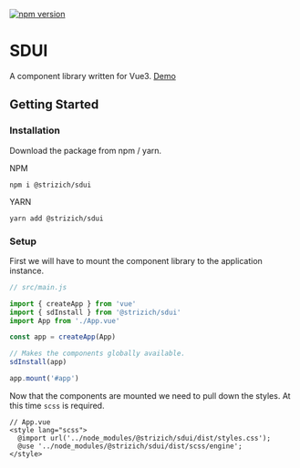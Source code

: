 [![npm version](https://badge.fury.io/js/%40strizich%2Fsdui.svg)](https://badge.fury.io/js/%40strizich%2Fsdui)

# SDUI
A component library written for Vue3. [Demo](https://www.strizichdesign.com)

## Getting Started

### Installation
Download the package from npm / yarn.

NPM
```
npm i @strizich/sdui
```

YARN
```
yarn add @strizich/sdui
```

### Setup
First we will have to mount the component library to the application instance.

```js
// src/main.js

import { createApp } from 'vue'
import { sdInstall } from '@strizich/sdui'
import App from './App.vue'

const app = createApp(App)

// Makes the components globally available.
sdInstall(app)

app.mount('#app')
```

Now that the components are mounted we need to pull down the styles. At this time `scss` is required.

``` vue
// App.vue
<style lang="scss">
  @import url('../node_modules/@strizich/sdui/dist/styles.css');
  @use '../node_modules/@strizich/sdui/dist/scss/engine';
</style>
```




